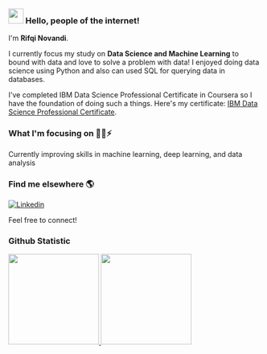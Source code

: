 ### <img src="https://media.giphy.com/media/hvRJCLFzcasrR4ia7z/giphy.gif" width="30px"> Hello, people of the internet! 

I'm **Rifqi Novandi**.

I currently focus my study on **Data Science and Machine Learning** to bound with data and love to solve a problem with data! I enjoyed doing data science using Python and also can used SQL for querying data in databases.

I've completed IBM Data Science Professional Certificate in Coursera so I have the foundation of doing such a things.
Here's my certificate: 
[IBM Data Science Professional Certificate](https://www.coursera.org/account/accomplishments/specialization/certificate/DLJ5WMHCZMAK).

### What I'm focusing on 🧑‍💻⚡️

Currently improving skills in machine learning, deep learning, and data analysis <br />

### Find me elsewhere 🌎

[![Linkedin](https://img.shields.io/badge/-rifqinvnd-blue?style=flat-square&logo=Linkedin&logoColor=white&link=https://www.linkedin.com/in/rifqinvnd/)](https://www.linkedin.com/in/rifqinvnd/) 

Feel free to connect! 
  
### Github Statistic
<p align="left">
<a href="https://github.com/rifqinvnd">
  <img height="180em" src="https://github-readme-stats-eight-theta.vercel.app/api?username=rifqinvnd&show_icons=true&theme=algolia&include_all_commits=true&count_private=true"/>
  <img height="180em" src="https://github-readme-stats-eight-theta.vercel.app/api/top-langs/?username=rifqinvnd&layout=compact&langs_count=8&theme=algolia"/>
</a>
</p>
